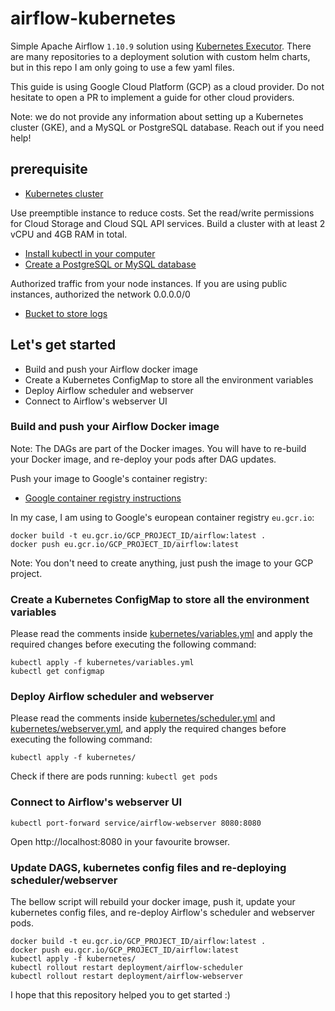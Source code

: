 # airflow-kubernetes

Simple Apache Airflow `1.10.9` solution using [Kubernetes Executor][1]. There are many repositories to a deployment solution with custom helm charts, but in this repo I am only going to use a few yaml files. 

This guide is using Google Cloud Platform (GCP) as a cloud provider. Do not hesitate to open a PR to implement a guide for other cloud providers. 

Note: we do not provide any information about setting up a Kubernetes cluster (GKE), and a MySQL or PostgreSQL database. Reach out if you need help!

## prerequisite

- [Kubernetes cluster][2]
 
 Use preemptible instance to reduce costs. Set the read/write permissions for Cloud Storage and Cloud SQL API services. Build a cluster with at least 2 vCPU and 4GB RAM in total.
- [Install kubectl in your computer][6]
- [Create a PostgreSQL or MySQL database][3]

Authorized traffic from your node instances. If you are using public instances, authorized the network 0.0.0.0/0
- [Bucket to store logs][4]

## Let's get started

- Build and push your Airflow docker image
- Create a Kubernetes ConfigMap to store all the environment variables
- Deploy Airflow scheduler and webserver
- Connect to Airflow's webserver UI


### Build and push your Airflow Docker image

Note: The DAGs are part of the Docker images. You will have to re-build your Docker image, and re-deploy your pods after DAG updates.

Push your image to Google's container registry:

- [Google container registry instructions][5]

In my case, I am using to Google's european container registry `eu.gcr.io`:

```
docker build -t eu.gcr.io/GCP_PROJECT_ID/airflow:latest .
docker push eu.gcr.io/GCP_PROJECT_ID/airflow:latest
```
Note: You don't need to create anything, just push the image to your GCP project.

### Create a Kubernetes ConfigMap to store all the environment variables

Please read the comments inside [kubernetes/variables.yml](kubernetes/variables.yml) and apply the required changes before executing the following command:

```
kubectl apply -f kubernetes/variables.yml
kubectl get configmap
```

### Deploy Airflow scheduler and webserver

Please read the comments inside [kubernetes/scheduler.yml](kubernetes/scheduler.yml) and [kubernetes/webserver.yml](kubernetes/webserver.yml), and apply the required changes before executing the following command:

```
kubectl apply -f kubernetes/
```

Check if there are pods running: `kubectl get pods`

### Connect to Airflow's webserver UI

```
kubectl port-forward service/airflow-webserver 8080:8080
```

Open http://localhost:8080 in your favourite browser.


### Update DAGS, kubernetes config files and re-deploying scheduler/webserver

The bellow script will rebuild your docker image, push it, update your kubernetes config files, and re-deploy Airflow's scheduler and webserver pods.

```
docker build -t eu.gcr.io/GCP_PROJECT_ID/airflow:latest .
docker push eu.gcr.io/GCP_PROJECT_ID/airflow:latest
kubectl apply -f kubernetes/
kubectl rollout restart deployment/airflow-scheduler
kubectl rollout restart deployment/airflow-webserver
```

I hope that this repository helped you to get started :)

[1]: https://airflow.apache.org/docs/stable/executor/kubernetes.html "Kubernetes Executor"
[2]: https://cloud.google.com/kubernetes-engine "GKE"
[3]: https://cloud.google.com/sql/docs "SQL"
[4]: https://cloud.google.com/storage "Storage"
[5]: https://cloud.google.com/container-registry/docs/pushing-and-pulling?hl=en_US "Google container registry"
[6]: https://kubernetes.io/docs/tasks/tools/install-kubectl/ "kubectl"
